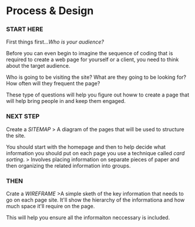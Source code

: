 # Process & Design

### START HERE 

First things first...*Who is your audience?*

Before you can even begin to imagine the sequence of coding that is required to create a web page for yourself or a client, you need to think about the target audience. 

Who is going to be visiting the site? What are they going to be looking for? How often will they frequent the page? 

These type of questions will help you figure out howw to create a page that will help bring people in and keep them engaged. 

### NEXT STEP

Create a *SITEMAP*
    > A diagram of the pages that will be used to structure the site.

You should start with the homepage and then to help decide what information you should put on each page you use a technique called *card sorting*. 
    > Involves placing information on separate pieces of paper and then organizing the related information into groups. 

### THEN

Crate a *WIREFRAME*
    >A simple sketh of the key information that needs to go on each page site. It'll show the hierarchy of the informationa and how much space it'll require on the page. 

This will help you ensure all the informaiton neccessary is included. 
